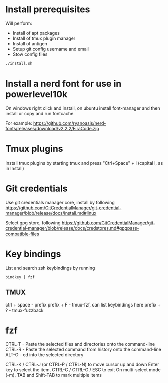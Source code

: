 # Install prerequisites
Will perform:
* Install of apt packages
* Install of tmux plugin manager
* Install of antigen
* Setup git config username and email
* Stow config files
```
./install.sh
```

# Install a nerd font for use in powerlevel10k
On windows right click and install, on ubuntu install font-manager and then install or copy and run fontcache.

For example: https://github.com/ryanoasis/nerd-fonts/releases/download/v2.2.2/FiraCode.zip

# Tmux plugins
Install tmux plugins by starting tmux and press "Ctrl+Space" + I (capital I, as in Install)

# Git credentials
Use git credentials manager core, install by following https://github.com/GitCredentialManager/git-credential-manager/blob/release/docs/install.md#linux

Select gpg store, following https://github.com/GitCredentialManager/git-credential-manager/blob/release/docs/credstores.md#gpgpass-compatible-files

# Key bindings
List and search zsh keybindings by running
```
bindkey | fzf
```

## TMUX
ctrl + space - prefix
prefix + F - tmux-fzf, can list keybindings here 
prefix + ? - tmux-fuzzback 

# fzf
CTRL-T - Paste the selected files and directories onto the command-line
CTRL-R - Paste the selected command from history onto the command-line
ALT-O - cd into the selected directory

CTRL-K / CTRL-J (or CTRL-P / CTRL-N) to move cursor up and down
Enter key to select the item, CTRL-C / CTRL-G / ESC to exit
On multi-select mode (-m), TAB and Shift-TAB to mark multiple items